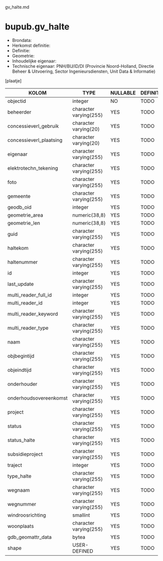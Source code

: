 gv_halte.md

# bupub.gv_halte


* Brondata: 
* Herkomst definitie: 
* Definitie: 
* Geometrie: 
* Inhoudelijke eigenaar: 
* Technische eigenaar: PNH/BU/ID/DI (Provincie Noord-Holland, Directie Beheer & Uitvoering, Sector Ingenieursdiensten, Unit Data & Informatie)

[plaatje]


|KOLOM                            |TYPE                       |NULLABLE|DEFINITIE|
|------                           |----                       |-----   |-----    |
|objectid                         |integer                    |NO      |TODO|
|beheerder                        |character varying(255)     |YES     |TODO|
|concessieverl_gebruik            |character varying(20)      |YES     |TODO|
|concessieverl_plaatsing          |character varying(20)      |YES     |TODO|
|eigenaar                         |character varying(255)     |YES     |TODO|
|elektrotechn_tekening            |character varying(255)     |YES     |TODO|
|foto                             |character varying(255)     |YES     |TODO|
|gemeente                         |character varying(255)     |YES     |TODO|
|geodb_oid                        |integer                    |YES     |TODO|
|geometrie_area                   |numeric(38,8)              |YES     |TODO|
|geometrie_len                    |numeric(38,8)              |YES     |TODO|
|guid                             |character varying(255)     |YES     |TODO|
|haltekom                         |character varying(255)     |YES     |TODO|
|haltenummer                      |character varying(255)     |YES     |TODO|
|id                               |integer                    |YES     |TODO|
|last_update                      |character varying(255)     |YES     |TODO|
|multi_reader_full_id             |integer                    |YES     |TODO|
|multi_reader_id                  |integer                    |YES     |TODO|
|multi_reader_keyword             |character varying(255)     |YES     |TODO|
|multi_reader_type                |character varying(255)     |YES     |TODO|
|naam                             |character varying(255)     |YES     |TODO|
|objbegintijd                     |character varying(255)     |YES     |TODO|
|objeindtijd                      |character varying(255)     |YES     |TODO|
|onderhouder                      |character varying(255)     |YES     |TODO|
|onderhoudsovereenkomst           |character varying(255)     |YES     |TODO|
|project                          |character varying(255)     |YES     |TODO|
|status                           |character varying(255)     |YES     |TODO|
|status_halte                     |character varying(255)     |YES     |TODO|
|subsidieproject                  |character varying(255)     |YES     |TODO|
|traject                          |integer                    |YES     |TODO|
|type_halte                       |character varying(255)     |YES     |TODO|
|wegnaam                          |character varying(255)     |YES     |TODO|
|wegnummer                        |character varying(255)     |YES     |TODO|
|windroosrichting                 |smallint                   |YES     |TODO|
|woonplaats                       |character varying(255)     |YES     |TODO|
|gdb_geomattr_data                |bytea                      |YES     |TODO|
|shape                            |USER-DEFINED               |YES     |TODO|
